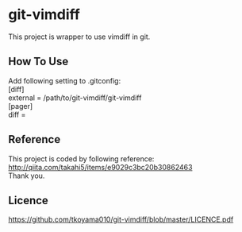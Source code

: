 git-vimdiff
======================
This project is wrapper to use vimdiff in git.

How To Use
----------
Add following setting to .gitconfig:  
[diff]  
  external = /path/to/git-vimdiff/git-vimdiff  
[pager]  
  diff =  

Reference
---------
This project is coded by following reference:  
http://qiita.com/takahi5/items/e9029c3bc20b30862463  
Thank you.

Licence
-------
<https://github.com/tkoyama010/git-vimdiff/blob/master/LICENCE.pdf>
